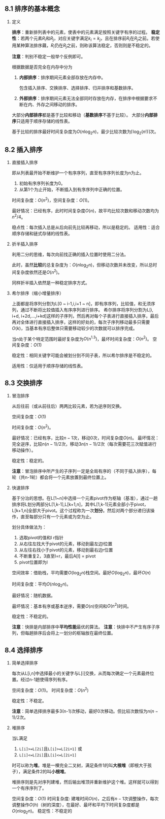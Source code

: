 ## 8.1 排序的基本概念

1. 定义

    **排序**：重新排列表中的元素，使表中的元素满足按照关键字有序的过程。
    **稳定性**：若两个元素$R_i$和$R_j$，对应关键字满足$k_i=k_j$，且在排序前$R_i$在$R_j$之前。若使用某种算法排序藕，$R_i$仍在$R_j$之前，则称该算法稳定，否则则是不稳定的。

    **注意**：判别不稳定一般举个反例即可。

    根据数据是否完全在内存中分为

    1. **内部排序**：排序期间元素全部存放在内存中。

        包含插入排序、交换排序、选择排序、归并排序和基数排序。

    2. **外部排序**：排序期间元素无法全部同时存放在内存，在排序中根据要求不断在内、外存之间移动的排序。

    大部分**内部排序**都是基于比较和移动（**基数排序**不基于比较）。
    大部分**内部排序**只适用于顺序存储的线性表。

    基于比较的排序最好时间复杂度为$O(n\log_2n)$，最少比较次数为$\lceil \log_2(n!)\rceil$次。

## 8.2 插入排序

1. 直接插入排序

    即从列表最开始不断维护一个有序序列，直至有序序列长度为n为止。

    1. 初始有序序列长度为0。
    2. 从第1个为止开始，不断插入到有序序列中正确的位置。

    时间复杂度：$O(n^2)$，空间复杂度：$O(1)$。

    最好情况：已经有序，此时时间复杂度$O(n)$，故平均比较次数和移动次数均为$n^2/4$。

    稳点性：每次插入总是从后向前先比较再移动，所以是稳定的。
    适用性：适合顺序存储和链式存储的线性表。

2. 折半插入排序

    利用二分的思维，每次向前找正确的插入位置时使用二分法。

    此时，虽然**比较**的总复杂度为：$O(n\log_2n)$，但移动次数并未改变，所以总时间复杂度依然还是$O(n^2)$。

    同样折半插入依然是一种稳定排序方式。

3. 希尔排序（缩小增量排序）

    上面都是将序列分割为L[0 \~ i-1,i,i+1 ~ n]，即有序序列，比较值，和无须序列，通过不断将比较值插入有序序列进行排序。
    希尔排序将序列分割为L[i, i+d, i+2d,...,i+kd]这样的子序列，然后再对每个子表进行直接插入排序，最后再对全体进行直接插入排序，这样的好处的，每次子序列移动最多只需要$O(k)$，当基本有序后整体只需要移动较少的次数就可以排序完成。

    当n处于某个特定范围时最好复杂度为$O(n^{1.3})$，最坏时间复杂度：$O(n^2)$。
    空间复杂度：$O(1)$

    稳定性：相同关键字可能会被划分到不同子表，所以希尔排序是不稳定的。

    适用性：仅适用于顺序存储的线性表。

## 8.3 交换排序

1. 冒泡排序

    从后往前（或从前往后）两两比较元素，若为逆序则交换。

    空间复杂度：$O(1)$

    时间复杂度：$O(n^2)$。

    最好情况：已经有序，比较$n-1$次，移动0次，时间复杂度$O(n)$。
    最坏情况：完全逆序，比较$n(n-1)/2$次，移动$3n(n-1)/2$次（每次需要花三次赋值进行移动操作）。

    稳定性：稳定的。

    **注意**：冒泡排序中所产生的子序列一定是全局有序的（不同于插入排序），每轮（共n-1轮）都会将一个元素放置到最终位置上。

2. 快速排序

    基于分治的思想。在L[1~n]中选择一个元素pivot作为枢轴（基准），通过一趟排序将L划分两部分L[1,k-1],L[k+1,n]，其中L[1,k-1]元素全部小于pivot，L[k+1,n]全部大于pivot。这个过程称为一次**划分**。然后对两个部分递归该操作，直至每部分只有一个元素或为空为止。

    划分具体做法为：

    1. 选取pivot的值和l r指针
    2. 从右往左找大于pivot的元素，移动到最左边l位置
    3. 从左往右找小于pivot的元素，移动到最右边r位置
    4. 不断重复2，3直至l=r，最后A[l] = pivot
    5. pivot位置即为l

    空间效率：借助栈，平均需要$O(\log_2n)$栈空间。最好$O(\log_2n)$，最坏$O(n)$

    时间复杂度：平均$O(n\log_2n)$。

    最好情况：随机数据。

    最坏情况：基本有序或基本逆序，需要$O(n)$空间和$O(n^2)$时间。

    稳定性：不稳定的。

    **注意**：快排是内部排序中**平均性能**最优的算法。
    **注意**：快排中不产生有序子序列，但每趟排序后会将上一划分的枢轴放在最终位置。

## 8.4 选择排序

1. 简单选择排序

    每次从L[i,n]中选择最小的关键字与L[i]交换，从而每次确定一个元素最终位置。经过n-1趟使得序列有序。

    空间复杂度：$O(1)$。
    时间复杂度：$O(n^2)$

    稳定性：不稳定。

    **注意**：简单选择排序最多3(n-1)次移动，最好0次移动。但比较次数恒为$n(n-1)/2$次。

2. 堆排序

    当L满足

    1. `L[i]>=L[2i]`且`L[i]>=L[2i+1]` 或
    2. `L[i]<=L[2i]`且`L[i]<=L[2i+1]`

    时可以称为**堆**。堆是一棵完全二叉树，满足条件1的叫**大根堆**（即根大于孩子），满足条件2的叫**小根堆**。

    堆排序则是先对序列建堆，然后输出堆顶并重新维护这个堆。这样就可以得到一个有序序列了。

    空间复杂度：$O(1)$
    时间复杂度: 建堆时间$O(n)$，之后有$n-1$次调整操作，每次调整操作$O(h)$（树的深度），在最好、最坏和平均下时间复杂度都是$O(n\log_2n)$。
    稳定性：不稳定的
